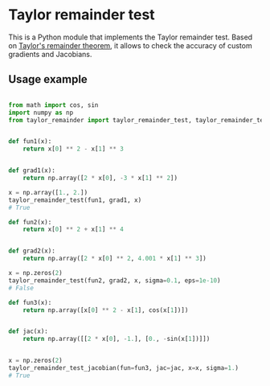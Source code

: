 # Taylor remainder test

This is a Python module that implements the Taylor remainder test. Based on 
[Taylor's remainder theorem](https://en.wikipedia.org/wiki/Taylor%27s_theorem#Taylor's_theorem_for_multivariate_functions), it
allows to check the accuracy of custom gradients and Jacobians.

## Usage example

```python

from math import cos, sin
import numpy as np
from taylor_remainder import taylor_remainder_test, taylor_remainder_test_jacobian


def fun1(x):
    return x[0] ** 2 - x[1] ** 3


def grad1(x):
    return np.array([2 * x[0], -3 * x[1] ** 2])

x = np.array([1., 2.])
taylor_remainder_test(fun1, grad1, x)
# True

def fun2(x):
    return x[0] ** 2 + x[1] ** 4


def grad2(x):
    return np.array([2 * x[0] ** 2, 4.001 * x[1] ** 3])

x = np.zeros(2)
taylor_remainder_test(fun2, grad2, x, sigma=0.1, eps=1e-10)
# False

def fun3(x):
    return np.array([x[0] ** 2 - x[1], cos(x[1])])


def jac(x):
    return np.array([[2 * x[0], -1.], [0., -sin(x[1])]])


x = np.zeros(2)
taylor_remainder_test_jacobian(fun=fun3, jac=jac, x=x, sigma=1.)
# True
```